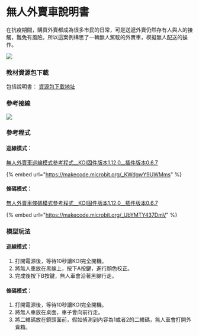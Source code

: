 # 無人外賣車說明書

在抗疫期間，購買外賣都成為很多市民的日常，可是送遞外賣仍然存有人與人的接觸，難免有風險。所以這案例構思了一輛無人駕駛的外賣車，模擬無人配送的操作。

![](https://kittenbothk.readthedocs.io/en/latest/\_images/car1.png)

### 教材資源包下載

包括說明書： [資源包下載地址](https://bit.ly/AIHealthCareSetBuildingGuide)

### 參考接線

![](https://kittenbothk.readthedocs.io/en/latest/\_images/carcon.png)

### 參考程式

#### 巡線模式：

[無人外賣車巡線模式參考程式\_\_KOI固件版本1.12.0\_\_插件版本0.6.7](https://makecode.microbit.org/\_KWdgwY9UWMms)

{% embed url="https://makecode.microbit.org/_KWdgwY9UWMms" %}

#### 條碼模式：

[無人外賣車條碼模式參考程式\_\_KOI固件版本1.12.0\_\_插件版本0.6.7](https://makecode.microbit.org/\_UbYMTY437DmV)

{% embed url="https://makecode.microbit.org/_UbYMTY437DmV" %}

### 模型玩法

#### 巡線模式：

1. 打開電源後，等待10秒讓KOI完全開機。
2. 將無人車放在黑線上，按下A按鍵，進行顏色校正。
3. 完成後按下B按鍵，無人車會沿著黑線行走。

#### 條碼模式：

1. 打開電源後，等待10秒讓KOI完全開機。
2. 將無人車放在桌面，車子會向前行走。
3. 將二維碼放在鏡頭面前，假如偵測到內容為1或者2的二維碼，無人車會打開外賣箱。
